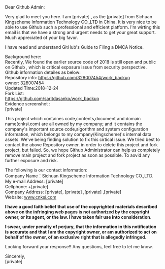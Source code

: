 Dear Github Admin:

Very glad to meet you here. I am [private] , as the [private] from Sichuan Kingscheme Information Technology CO.,LTD in China.  It is very nice to be able to use  Github such a professional and efficient platform. I'm wirting this email is that we have a strong and urgent needs to get your great support. Much appreciated of your big favor.

I have read and understand GitHub's Guide to Filing a DMCA Notice.
 
Background here:  
            Recently, We found the earlier source code of 2018 is still open and public on Github , which is critical exposure issue from security perspective. Github information detailes as below:  
            Repository info: https://github.com/328007454/work_backup  
            owner: 328007454  
            Updated Time:2018-12-24  
            Fork List:  
                        https://github.com/saritdasanko/work_backup  
           Evidence screenshot :  
           [private]  
                
                
            
      
  This project which containes code,contents,document and domain name(cnksi.com) are all owned by my company;  and it contains the company's important source code,algorithm and system configuration information, which belongs to my company(Kingscheme)'s internal data assets.
      We've being finding solution to fix this cirtical issue.  We tried best to contact the above Repository owner. in order to delete this project and fork project, but failed.  So, we hope Github Administrator can help us completely remove main project and fork project as soon as possible.  To aovid any further exposure and risk.

The following is our contact information:  
Company Name：Sichuan Kingscheme Information Technology CO.,LTD.  
My e-mail Address: [private]  
Cellphone: +[private]  
Company Address: [private], [private] ,[private] ,[private]  
Website: www.cnksi.com

**I have a good faith belief that use of the copyrighted materials described above on the infringing web pages is not authorized by the copyright owner, or its agent, or the law. I have taken fair use into consideration.**

**I swear, under penalty of perjury, that the information in this notification is accurate and that I am the copyright owner, or am authorized to act on behalf of the owner, of an exclusive right that is allegedly infringed.**


 Looking forward your response!! Any questions, feel free to let me know. 
       
Sincerely,  
[private]  
